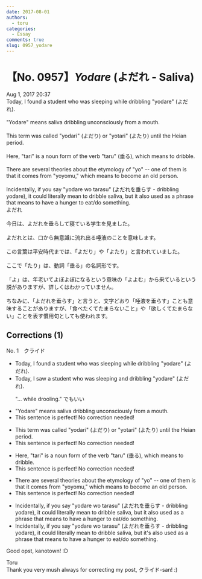 ```yaml
---
date: 2017-08-01
authors:
  - toru
categories:
  - Essay
comments: true
slug: 0957_yodare
---
```


# 【No. 0957】<strong><em>Yodare</strong></em> (よだれ - Saliva)
<div class="date">Aug 1, 2017 20:37</div>
<div id="post"><div id="body_show_ori">
Today, I found a student who was sleeping while dribbling "yodare" (よだれ).<br/><br/>"Yodare" means saliva dribbling unconsciously from a mouth.<br/><br/>This term was called "yodari" (よだり) or "yotari" (よたり) until the Heian period.<br/><br/>Here, "tari" is a noun form of the verb "taru" (垂る), which means to dribble.<br/><br/>There are several theories about the etymology of "yo" -- one of them is that it comes from "yoyomu," which means to become an old person.<br/><br/>Incidentally, if you say "yodare wo tarasu" (よだれを垂らす - dribbling yodare), it could literally mean to dribble saliva, but it also used as a phrase that means to have a hunger to eat/do something.
</div></div>

<!-- more -->

<div id="post_ja"><div id="body_show_mo">
よだれ<br/><br/>今日は、よだれを垂らして寝ている学生を見ました。<br/><br/>よだれとは、口から無意識に流れ出る唾液のことを意味します。<br/><br/>この言葉は平安時代までは、「よだり」や「よたり」と言われていました。<br/><br/>ここで「たり」は、動詞「垂る」の名詞形です。<br/><br/>「よ」は、年老いてよぼよぼになるという意味の「よよむ」から来ているという説がありますが、詳しくはわかっていません。<br/><br/>ちなみに、「よだれを垂らす」と言うと、文字どおり「唾液を垂らす」ことも意味することがありますが、「食べたくてたまらないこと」や「欲しくてたまらない」ことを表す慣用句としても使われます。
</div></div>

## Corrections (1)
<div id="block"><div class="first_name"> No. 1　<span class="just_name">クライド</span></div><div id="block2">
<ul class="correction_field">
<li class="incorrect">Today, I found a student who was sleeping while dribbling "yodare" (よだれ).</li>
<li class="corrected correct">
Today, I <span class="f_blue">saw</span> a student who was sleeping <span class="f_blue">and</span> dribbling "yodare" (よだれ).
<p class="correction_comment">"... while drooling." でもいい</p>
</li>
</ul>
<ul class="correction_field">
<li class="incorrect">"Yodare" means saliva dribbling unconsciously from a mouth.</li>
<li class="corrected perfect">This sentence is perfect! No correction needed!</li>
</ul>
<ul class="correction_field">
<li class="incorrect">This term was called "yodari" (よだり) or "yotari" (よたり) until the Heian period.</li>
<li class="corrected perfect">This sentence is perfect! No correction needed!</li>
</ul>
<ul class="correction_field">
<li class="incorrect">Here, "tari" is a noun form of the verb "taru" (垂る), which means to dribble.</li>
<li class="corrected perfect">This sentence is perfect! No correction needed!</li>
</ul>
<ul class="correction_field">
<li class="incorrect">There are several theories about the etymology of "yo" -- one of them is that it comes from "yoyomu," which means to become an old person.</li>
<li class="corrected perfect">This sentence is perfect! No correction needed!</li>
</ul>
<ul class="correction_field">
<li class="incorrect">Incidentally, if you say "yodare wo tarasu" (よだれを垂らす - dribbling yodare), it could literally mean to dribble saliva, but it also used as a phrase that means to have a hunger to eat/do something.</li>
<li class="corrected correct">
Incidentally, if you say "yodare wo tarasu" (よだれを垂らす - dribbling yodare), it could literally mean to dribble saliva, but it<span class="f_blue">'s</span> also used as a phrase that means to have a hunger to eat/do something.
</li>
</ul>
<p class="comment_small">
 Good opst, kanotown! :D
</p>

</div><div class="name"><span class="just_name">Toru</span><br>
Thank you very mush always for correcting my post, クライド-san! :)
</div>
</div>
